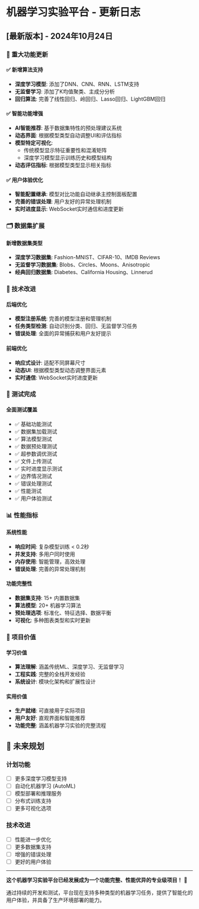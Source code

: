 # 机器学习实验平台 - 更新日志

## [最新版本] - 2024年10月24日

### 🎉 重大功能更新

#### ✅ 新增算法支持
- **深度学习模型**: 添加了DNN、CNN、RNN、LSTM支持
- **无监督学习**: 添加了K均值聚类、主成分分析
- **回归算法**: 完善了线性回归、岭回归、Lasso回归、LightGBM回归

#### ✅ 智能功能增强
- **AI智能推荐**: 基于数据集特性的预处理建议系统
- **动态界面**: 根据模型类型自动调整UI和评估指标
- **模型特定可视化**: 
  - 传统模型显示特征重要性和混淆矩阵
  - 深度学习模型显示训练历史和模型结构
- **动态评估指标**: 根据模型类型显示相关指标

#### ✅ 用户体验优化
- **智能配置继承**: 模型对比功能自动继承主控制面板配置
- **完善的错误处理**: 用户友好的异常处理机制
- **实时进度显示**: WebSocket实时通信和进度更新

### 🗂️ 数据集扩展

#### 新增数据集类型
- **深度学习数据集**: Fashion-MNIST、CIFAR-10、IMDB Reviews
- **无监督学习数据集**: Blobs、Circles、Moons、Anisotropic
- **经典回归数据集**: Diabetes、California Housing、Linnerud

### 🔧 技术改进

#### 后端优化
- **模型注册系统**: 完善的模型注册和管理机制
- **任务类型检测**: 自动识别分类、回归、无监督学习任务
- **错误处理**: 全面的异常捕获和用户友好提示

#### 前端优化
- **响应式设计**: 适配不同屏幕尺寸
- **动态UI**: 根据模型类型动态调整界面元素
- **实时通信**: WebSocket实时进度更新

### 🧪 测试完成

#### 全面测试覆盖
- ✅ 基础功能测试
- ✅ 数据集加载测试
- ✅ 算法模型测试
- ✅ 数据预处理测试
- ✅ 超参数调优测试
- ✅ 文件上传测试
- ✅ 实时进度显示测试
- ✅ 边界情况测试
- ✅ 错误处理测试
- ✅ 性能测试
- ✅ 用户体验测试

### 📊 性能指标

#### 系统性能
- **响应时间**: 复杂模型训练 < 0.2秒
- **并发支持**: 多用户同时使用
- **内存使用**: 智能管理，高效处理
- **错误处理**: 完善的异常处理机制

#### 功能完整性
- **数据集支持**: 15+ 内置数据集
- **算法模型**: 20+ 机器学习算法
- **预处理选项**: 标准化、特征选择、数据平衡
- **可视化**: 多种图表类型和实时更新

### 🎯 项目价值

#### 学习价值
- **算法理解**: 涵盖传统ML、深度学习、无监督学习
- **工程实践**: 完整的全栈开发经验
- **系统设计**: 模块化架构和扩展性设计

#### 实用价值
- **生产就绪**: 可直接用于实际项目
- **用户友好**: 直观界面和智能推荐
- **功能完整**: 涵盖机器学习实验的完整流程

## 🚀 未来规划

### 计划功能
- [ ] 更多深度学习模型支持
- [ ] 自动化机器学习 (AutoML)
- [ ] 模型部署和推理服务
- [ ] 分布式训练支持
- [ ] 更多可视化选项

### 技术改进
- [ ] 性能进一步优化
- [ ] 更多数据集支持
- [ ] 增强的错误处理
- [ ] 更好的用户体验

---

**这个机器学习实验平台已经发展成为一个功能完整、性能优异的专业级项目！** 🎉

通过持续的开发和测试，平台现在支持多种类型的机器学习任务，提供了智能化的用户体验，并具备了生产环境部署的能力。
